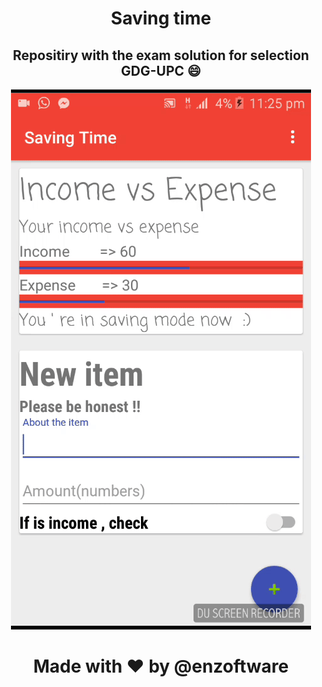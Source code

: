 <div align="center">
 
# Saving time
## Repositiry with the exam solution for selection GDG-UPC :smile:

<img src ="art/saving.gif"/>

# Made with :heart: by @enzoftware 

</div>

